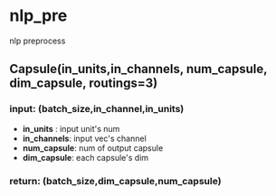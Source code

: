 # nlp_pre
nlp preprocess

## Capsule(in_units,in_channels, num_capsule, dim_capsule, routings=3)

### input: (batch_size,in_channel,in_units)
- **in_units**   : input unit's num
- **in_channels**: input vec's channel
- **num_capsule**: num of output capsule
- **dim_capsule**: each capsule's dim
### return: (batch_size,dim_capsule,num_capsule)
